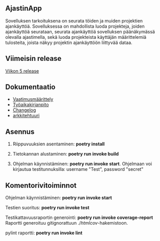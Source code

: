 ## AjastinApp
Sovelluksen tarkoituksena on seurata töiden ja muiden projektien ajankäyttöä. Sovelluksessa on mahdollista luoda projekteja, joiden ajankäyttöä seurataan, seurata ajankäyttöä sovelluksen päänäkymässä olevalla ajastimella, sekä luoda projekteista käyttäjän määrittelemiä tulosteita, joista näkyy projektin ajankäyttöön liittyvää dataa.

## Viimeisin release
[Viikon 5 release](https://github.com/leoalho/ot-harjoitustyo/releases/tag/viikko5)

## Dokumentaatio 
- [Vaatimusmäärittely](./dokumentaatio/vaatimusmaarittely.md)
- [Työaikakirjanpito](./dokumentaatio/tuntikirjanpito.md)
- [Changelog](./dokumentaatio/changelog.md)
- [arkkitehtuuri](./dokumentaatio/arkkitehtuuri.md)

## Asennus

1. Riippuvuuksien asentaminen: **poetry install**

2. Tietokannan alustaminen: **poetry run invoke build**

3. Ohjelman käynnistäminen: **poetry run invoke start**. Ohjelmaan voi kirjautua testitunnuksilla: username "Test", password "secret"

## Komentorivitoiminnot

Ohjelman käynnistäminen: **poetry run invoke start** 

Testien suoritus: **poetry run invoke test**

Testikattavuusraportin generointi: **poetry run invoke coverage-report** Raportti generoituu gitignorattuun ./_htmlcov_-hakemistoon.

pylint raportti: **poetry run invoke lint**

